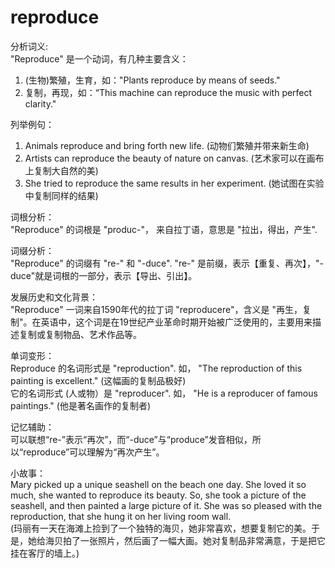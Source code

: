 # reproduce

分析词义:  
"Reproduce" 是一个动词，有几种主要含义：

  

1.  (生物)繁殖，生育，如："Plants reproduce by means of seeds."
2.  复制，再现，如：“This machine can reproduce the music with perfect clarity."

  

列举例句：

  

1.  Animals reproduce and bring forth new life. (动物们繁殖并带来新生命)
2.  Artists can reproduce the beauty of nature on canvas. (艺术家可以在画布上复制大自然的美)
3.  She tried to reproduce the same results in her experiment. (她试图在实验中复制同样的结果)

  

词根分析：  
"Reproduce" 的词根是 "produc-"， 来自拉丁语，意思是 "拉出，得出，产生".

  

词缀分析：  
"Reproduce" 的词缀有 "re-" 和 "-duce". "re-" 是前缀，表示【重复、再次】，"-duce"就是词根的一部分，表示【导出、引出】。

  

发展历史和文化背景：  
"Reproduce" 一词来自1590年代的拉丁词 "reproducere"，含义是 "再生，复制"。在英语中，这个词是在19世纪产业革命时期开始被广泛使用的，主要用来描述复制或复制物品、艺术作品等。

  

单词变形：  
Reproduce 的名词形式是 "reproduction". 如， "The reproduction of this painting is excellent." (这幅画的复制品极好)  
它的名词形式 (人或物）是 "reproducer". 如， "He is a reproducer of famous paintings." (他是著名画作的复制者)

  

记忆辅助：  
可以联想“re-”表示“再次”，而“-duce”与“produce”发音相似，所以“reproduce”可以理解为“再次产生”。

  

小故事：  
Mary picked up a unique seashell on the beach one day. She loved it so much, she wanted to reproduce its beauty. So, she took a picture of the seashell, and then painted a large picture of it. She was so pleased with the reproduction, that she hung it on her living room wall.  
(玛丽有一天在海滩上捡到了一个独特的海贝，她非常喜欢，想要复制它的美。于是，她给海贝拍了一张照片，然后画了一幅大画。她对复制品非常满意，于是把它挂在客厅的墙上。)
